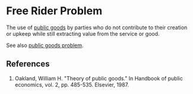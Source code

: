 # Free Rider Problem

The use of [public goods](public-goods-problem.md) by parties who do not contribute to their creation or upkeep while still extracting value from the service or good.

See also [public goods problem](public-goods-problem.md).

## References

1. Oakland, William H. "Theory of public goods." In Handbook of public economics, vol. 2, pp. 485-535. Elsevier, 1987.
